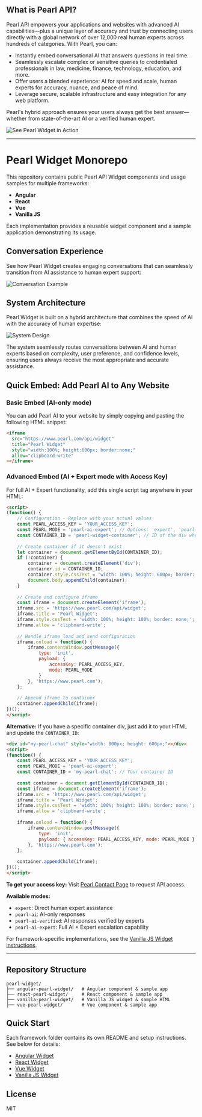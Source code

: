 ## What is Pearl API?

Pearl API empowers your applications and websites with advanced AI capabilities—plus a unique layer of accuracy and trust by connecting users directly with a global network of over 12,000 real human experts across hundreds of categories. With Pearl, you can:

- Instantly embed conversational AI that answers questions in real time.
- Seamlessly escalate complex or sensitive queries to credentialed professionals in law, medicine, finance, technology, education, and more.
- Offer users a blended experience: AI for speed and scale, human experts for accuracy, nuance, and peace of mind.
- Leverage secure, scalable infrastructure and easy integration for any web platform.

Pearl's hybrid approach ensures your users always get the best answer—whether from state-of-the-art AI or a verified human expert.

![See Pearl Widget in Action](./assets/see_it_in_action.png)

---

# Pearl Widget Monorepo

This repository contains public Pearl API Widget components and usage samples for multiple frameworks:

- **Angular**
- **React**
- **Vue**
- **Vanilla JS**

Each implementation provides a reusable widget component and a sample application demonstrating its usage.

## Conversation Experience

See how Pearl Widget creates engaging conversations that can seamlessly transition from AI assistance to human expert support:

![Conversation Example](./assets/conversation_example.png)

## System Architecture

Pearl Widget is built on a hybrid architecture that combines the speed of AI with the accuracy of human expertise:

![System Design](./assets/system_design.png)

The system seamlessly routes conversations between AI and human experts based on complexity, user preference, and confidence levels, ensuring users always receive the most appropriate and accurate assistance.

## Quick Embed: Add Pearl AI to Any Website

### Basic Embed (AI-only mode)

You can add Pearl AI to your website by simply copying and pasting the following HTML snippet:

```html
<iframe
  src="https://www.pearl.com/api/widget"
  title="Pearl Widget"
  style="width:100%; height:600px; border:none;"
  allow="clipboard-write"
></iframe>
```

### Advanced Embed (AI + Expert mode with Access Key)

For full AI + Expert functionality, add this single script tag anywhere in your HTML:

```html
<script>
(function() {
    // Configuration - Replace with your actual values
    const PEARL_ACCESS_KEY = 'YOUR_ACCESS_KEY';
    const PEARL_MODE = 'pearl-ai-expert'; // Options: 'expert', 'pearl-ai', 'pearl-ai-verified', 'pearl-ai-expert'
    const CONTAINER_ID = 'pearl-widget-container'; // ID of the div where widget should appear
    
    // Create container if it doesn't exist
    let container = document.getElementById(CONTAINER_ID);
    if (!container) {
        container = document.createElement('div');
        container.id = CONTAINER_ID;
        container.style.cssText = 'width: 100%; height: 600px; border: 1px solid #ddd;';
        document.body.appendChild(container);
    }
    
    // Create and configure iframe
    const iframe = document.createElement('iframe');
    iframe.src = 'https://www.pearl.com/api/widget';
    iframe.title = 'Pearl Widget';
    iframe.style.cssText = 'width: 100%; height: 100%; border: none;';
    iframe.allow = 'clipboard-write';
    
    // Handle iframe load and send configuration
    iframe.onload = function() {
        iframe.contentWindow.postMessage({
            type: 'init',
            payload: {
                accessKey: PEARL_ACCESS_KEY,
                mode: PEARL_MODE
            }
        }, 'https://www.pearl.com');
    };
    
    // Append iframe to container
    container.appendChild(iframe);
})();
</script>
```

**Alternative:** If you have a specific container div, just add it to your HTML and update the `CONTAINER_ID`:

```html
<div id="my-pearl-chat" style="width: 800px; height: 600px;"></div>
<script>
(function() {
    const PEARL_ACCESS_KEY = 'YOUR_ACCESS_KEY';
    const PEARL_MODE = 'pearl-ai-expert';
    const CONTAINER_ID = 'my-pearl-chat'; // Your container ID
    
    const container = document.getElementById(CONTAINER_ID);
    const iframe = document.createElement('iframe');
    iframe.src = 'https://www.pearl.com/api/widget';
    iframe.title = 'Pearl Widget';
    iframe.style.cssText = 'width: 100%; height: 100%; border: none;';
    iframe.allow = 'clipboard-write';
    
    iframe.onload = function() {
        iframe.contentWindow.postMessage({
            type: 'init',
            payload: { accessKey: PEARL_ACCESS_KEY, mode: PEARL_MODE }
        }, 'https://www.pearl.com');
    };
    
    container.appendChild(iframe);
})();
</script>
```

**To get your access key:** Visit [Pearl Contact Page](https://www.pearl.com/contact) to request API access.

**Available modes:**
- `expert`: Direct human expert assistance
- `pearl-ai`: AI-only responses  
- `pearl-ai-verified`: AI responses verified by experts
- `pearl-ai-expert`: Full AI + Expert escalation capability

For framework-specific implementations, see the [Vanilla JS Widget instructions](./vanilla-pearl-widget/README.md).

---

## Repository Structure

```
pearl-widget/
├── angular-pearl-widget/   # Angular component & sample app
├── react-pearl-widget/     # React component & sample app
├── vanilla-pearl-widget/   # Vanilla JS widget & sample HTML
├── vue-pearl-widget/       # Vue component & sample app
```

## Quick Start

Each framework folder contains its own README and setup instructions. See below for details:

- [Angular Widget](./angular-pearl-widget/README.md)
- [React Widget](./react-pearl-widget/pearl-widget/README.md)
- [Vue Widget](./vue-pearl-widget/pearl-widget/README.md)
- [Vanilla JS Widget](./vanilla-pearl-widget/README.md)

## License

MIT
